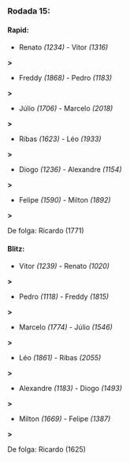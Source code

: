 ### Rodada 15:

#### Rapid:

* Renato *(1234)*     -     Vitor *(1316)*

 **>** 
* Freddy *(1868)*     -     Pedro *(1183)*

 **>** 
* Júlio *(1706)*     -     Marcelo *(2018)*

 **>** 
* Ribas *(1623)*     -     Léo *(1933)*

 **>** 
* Diogo *(1236)*     -     Alexandre *(1154)*

 **>** 
* Felipe *(1590)*     -     Milton *(1892)*

 **>** 

De folga: Ricardo (1771)

#### Blitz:

* Vitor *(1239)*     -     Renato *(1020)*

 **>** 
* Pedro *(1118)*     -     Freddy *(1815)*

 **>** 
* Marcelo *(1774)*     -     Júlio *(1546)*

 **>** 
* Léo *(1861)*     -     Ribas *(2055)*

 **>** 
* Alexandre *(1183)*     -     Diogo *(1493)*

 **>** 
* Milton *(1669)*     -     Felipe *(1387)*

 **>** 

De folga: Ricardo (1625)

